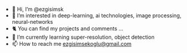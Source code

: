 - 👋 Hi, I’m @ezgisimsk
- 👀 I’m interested in deep-learning, ai technologies, image processing, neural-networks
- 🐈 You can find my projects and comments ...
- 🌱 I’m currently learning super-resolution, object detection
- 📫 How to reach me ezgisimsekoglu@gmail.com

<!---
ezgisimsk/ezgisimsk is a ✨ special ✨ repository because its `README.md` (this file) appears on your GitHub profile.
You can click the Preview link to take a look at your changes.
--->
